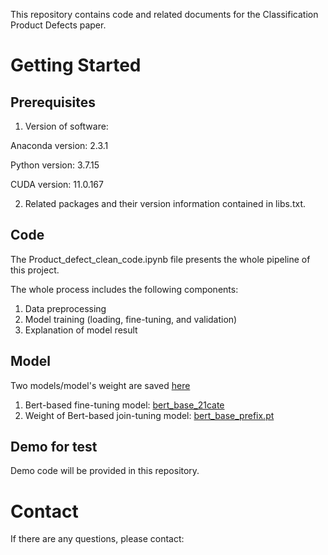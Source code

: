 This repository contains code and related documents for the Classification Product Defects paper.

# Getting Started

## Prerequisites

1. Version of software:

Anaconda version: 2.3.1

Python version: 3.7.15

CUDA version: 11.0.167

2. Related packages and their version information contained in libs.txt.

## Code

The Product_defect_clean_code.ipynb file presents the whole pipeline of this project. 

The whole process includes the following components:
1. Data preprocessing
2. Model training (loading, fine-tuning, and validation)
3. Explanation of model result 

## Model

Two models/model's weight are saved [here](https://drive.google.com/drive/folders/1wqiBd_-5pn3tRm5W27kZlB9wztk41F5U?usp=drive_link)
1. Bert-based fine-tuning model: [bert_base_21cate](https://drive.google.com/drive/folders/1AI7sttjr67IcwaFA0Z0XHyA8BnSCAOej?usp=drive_link)
2. Weight of Bert-based join-tuning model: [bert_base_prefix.pt](https://drive.google.com/file/d/1bm-D33-vFT0ArKTxsF1hXAsLXDaXNX-U/view?usp=drive_link)

## Demo for test

Demo code will be provided in this repository.



# Contact
If there are any questions, please contact:

